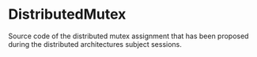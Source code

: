 # DistributedMutex
Source code of the distributed mutex assignment that has been proposed during the distributed architectures subject sessions.
